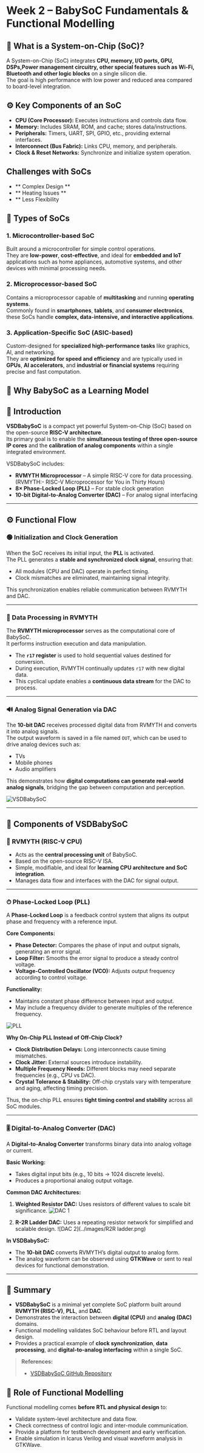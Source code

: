 # Week 2 – BabySoC Fundamentals & Functional Modelling

## 🧠 What is a System-on-Chip (SoC)?
A System-on-Chip (SoC) integrates **CPU, memory, I/O ports, GPU, DSPs,Power management circuitry, other special features such as Wi-Fi, Bluetooth and other logic blocks** on a single silicon die.  
The goal is high performance with low power and reduced area compared to board-level integration.

## ⚙️ Key Components of an SoC
- **CPU (Core Processor):** Executes instructions and controls data flow.  
- **Memory:** Includes SRAM, ROM, and cache; stores data/instructions.  
- **Peripherals:** Timers, UART, SPI, GPIO, etc., providing external interfaces.  
- **Interconnect (Bus Fabric):** Links CPU, memory, and peripherals.  
- **Clock & Reset Networks:** Synchronize and initialize system operation.

## Challenges with SoCs
- ** Complex Design **
- ** Heating Issues **
- ** Less Flexibility

## 🧩 Types of SoCs

### 1. Microcontroller-based SoC
Built around a microcontroller for simple control operations.  
They are **low-power**, **cost-effective**, and ideal for **embedded and IoT** applications such as home appliances, automotive systems, and other devices with minimal processing needs.

### 2. Microprocessor-based SoC
Contains a microprocessor capable of **multitasking** and running **operating systems**.  
Commonly found in **smartphones**, **tablets**, and **consumer electronics**, these SoCs handle **complex, data-intensive, and interactive applications**.

### 3. Application-Specific SoC (ASIC-based)
Custom-designed for **specialized high-performance tasks** like graphics, AI, and networking.  
They are **optimized for speed and efficiency** and are typically used in **GPUs**, **AI accelerators**, and **industrial or financial systems** requiring precise and fast computation.


## 🧩 Why BabySoC as a Learning Model

## 🧩 Introduction
**VSDBabySoC** is a compact yet powerful System-on-Chip (SoC) based on the open-source **RISC-V architecture**.  
Its primary goal is to enable the **simultaneous testing of three open-source IP cores** and the **calibration of analog components** within a single integrated environment.  

VSDBabySoC includes:
- **RVMYTH Microprocessor** – A simple RISC-V core for data processing. (RVMYTH:- RISC-V Microprocessor for You in Thirty Hours) 
- **8× Phase-Locked Loop (PLL)** – For stable clock generation  
- **10-bit Digital-to-Analog Converter (DAC)** – For analog signal interfacing  

---

## ⚙️ Functional Flow

### 🟢 Initialization and Clock Generation
When the SoC receives its initial input, the **PLL** is activated.  
The PLL generates a **stable and synchronized clock signal**, ensuring that:
- All modules (CPU and DAC) operate in perfect timing.
- Clock mismatches are eliminated, maintaining signal integrity.  

This synchronization enables reliable communication between RVMYTH and DAC.

---

### 🧠 Data Processing in RVMYTH
The **RVMYTH microprocessor** serves as the computational core of BabySoC.  
It performs instruction execution and data manipulation.  

- The **`r17` register** is used to hold sequential values destined for conversion.  
- During execution, RVMYTH continually updates `r17` with new digital data.  
- This cyclical update enables a **continuous data stream** for the DAC to process.  

---

### 🔊 Analog Signal Generation via DAC
The **10-bit DAC** receives processed digital data from RVMYTH and converts it into analog signals.  
The output waveform is saved in a file named `OUT`, which can be used to drive analog devices such as:
- TVs  
- Mobile phones  
- Audio amplifiers  

This demonstrates how **digital computations can generate real-world analog signals**, bridging the gap between computation and perception.

![VSDBabySoC](../images/BabySoc.png)

---

## 🧱 Components of VSDBabySoC

### 🧩 RVMYTH (RISC-V CPU)
- Acts as the **central processing unit** of BabySoC.  
- Based on the open-source RISC-V ISA.  
- Simple, modifiable, and ideal for **learning CPU architecture and SoC integration**.  
- Manages data flow and interfaces with the DAC for signal output.

---

### ⏱ Phase-Locked Loop (PLL)
A **Phase-Locked Loop** is a feedback control system that aligns its output phase and frequency with a reference input.

**Core Components:**
- **Phase Detector:** Compares the phase of input and output signals, generating an error signal.  
- **Loop Filter:** Smooths the error signal to produce a steady control voltage.  
- **Voltage-Controlled Oscillator (VCO):** Adjusts output frequency according to control voltage.

**Functionality:**
- Maintains constant phase difference between input and output.  
- May include a frequency divider to generate multiples of the reference frequency.

![PLL](../images/PLL.png)

**Why On-Chip PLL Instead of Off-Chip Clock?**
- **Clock Distribution Delays:** Long interconnects cause timing mismatches.  
- **Clock Jitter:** External sources introduce instability.  
- **Multiple Frequency Needs:** Different blocks may need separate frequencies (e.g., CPU vs DAC).  
- **Crystal Tolerance & Stability:** Off-chip crystals vary with temperature and aging, affecting timing precision.

Thus, the on-chip PLL ensures **tight timing control and stability** across all SoC modules.

---

### 🎚 Digital-to-Analog Converter (DAC)
A **Digital-to-Analog Converter** transforms binary data into analog voltage or current.

**Basic Working:**
- Takes digital input bits (e.g., 10 bits → 1024 discrete levels).  
- Produces a proportional analog output voltage.

**Common DAC Architectures:**
1. **Weighted Resistor DAC:** Uses resistors of different values to scale bit significance.
![DAC 1](../images/Weighted_Resistor.png) 
 
2. **R-2R Ladder DAC:** Uses a repeating resistor network for simplified and scalable design.
![DAC 2](../images/R2R ladder.png)  

**In VSDBabySoC:**
- The **10-bit DAC** converts RVMYTH’s digital output to analog form.  
- The analog waveform can be observed using **GTKWave** or sent to real devices for functional demonstration.

---

## 🧾 Summary
- **VSDBabySoC** is a minimal yet complete SoC platform built around **RVMYTH (RISC-V)**, **PLL**, and **DAC**.  
- Demonstrates the interaction between **digital (CPU)** and **analog (DAC)** domains.  
- Functional modelling validates SoC behaviour before RTL and layout design.  
- Provides a practical example of **clock synchronization**, **data processing**, and **digital-to-analog interfacing** within a single SoC.  

> **References:**
> - [VSDBabySoC GitHub Repository](https://github.com/hemanthkumardm/SFAL-VSD-SoCJourney/tree/main/11.%20Fundamentals%20of%20SoC%20Design)


## 🧪 Role of Functional Modelling
Functional modelling comes **before RTL and physical design** to:
- Validate system-level architecture and data flow.
- Check correctness of control logic and inter-module communication.
- Provide a platform for testbench development and early verification.
- Enable simulation in Icarus Verilog and visual waveform analysis in GTKWave.

